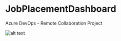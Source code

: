 # JobPlacementDashboard
Azure DevOps - Remote Collaboration Project


![alt text](C:\Users\Lynn\Pictures\Screenshots\Screenshot23.png "Screenshot23TEST_ONLY")

